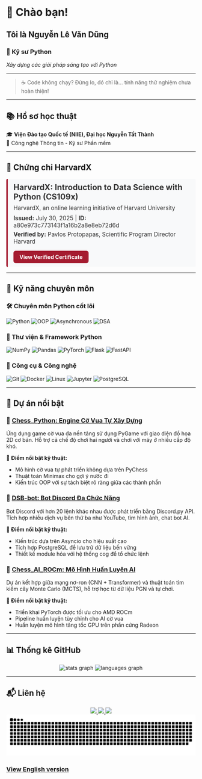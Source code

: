 
# 👋 Chào bạn!
<div>
  <h2>Tôi là Nguyễn Lê Văn Dũng</h2>
  <h3>🚀 Kỹ sư Python</h3>
  <p><em>Xây dựng các giải pháp sáng tạo với Python</em></p>
</div>

---
> ☕ Code không chạy? Đừng lo, đó chỉ là... tính năng thử nghiệm chưa hoàn thiện!
---

## 📚 Hồ sơ học thuật

🎓 **Viện Đào tạo Quốc tế (NIIE), Đại học Nguyễn Tất Thành**  
📘 Công nghệ Thông tin - Kỹ sư Phần mềm

---

## 🏅 Chứng chỉ HarvardX &nbsp;

<div style="background: #f8f9fa; border-left: 4px solid #A51C30; padding: 10px 15px; margin: 15px 0; border-radius: 4px;">
  <h2 style="color: #333; margin: 0;">
    <strong>HarvardX: Introduction to Data Science with Python (CS109x)</strong>
  </h2>
  <p style="margin: 8px 0; font-size: 1.1em; color: #333;">
    HarvardX, an online learning initiative of Harvard University
  </p>
  <p style="margin: 5px 0; font-size: 1.1em; color: #333;">
    <strong>Issued:</strong> July 30, 2025 | <strong>ID:</strong> a80e973c773143f1a16b2a8e8eb72d6d
  </p>
  <p style="margin: 5px 0; font-size: 1.1em; color: #333;">
    <strong>Verified by:</strong> Pavlos Protopapas, Scientific Program Director Harvard
  </p>
  <a href="https://courses.edx.org/certificates/a80e973c773143f1a16b2a8e8eb72d6d" style="display: inline-block; background: #A51C30; color: white; padding: 8px 16px; border-radius: 6px; text-decoration: none; margin-top: 10px; font-weight: bold;">
    View Verified Certificate
  </a>
</div>

---

## 💼 Kỹ năng chuyên môn

### 🛠️ Chuyên môn Python cốt lõi
<p>
  <img src="https://img.shields.io/badge/  Python-3776AB?logo=python&logoColor=white" alt="Python" />
  <img src="https://img.shields.io/badge/  OOP-3776AB?logo=python&logoColor=white" alt="OOP" />
  <img src="https://img.shields.io/badge/  Asynchronous-3776AB?logo=python&logoColor=white" alt="Asynchronous" />
  <img src="https://img.shields.io/badge/  Data Structures & Algorithms-3776AB?logo=python&logoColor=white" alt="DSA" />
</p>


### 🧩 Thư viện & Framework Python
<p>
  <img src="https://img.shields.io/badge/  NumPy-013243?logo=numpy&logoColor=white" alt="NumPy" />
  <img src="https://img.shields.io/badge/  Pandas-150458?logo=pandas&logoColor=white" alt="Pandas" />
  <img src="https://img.shields.io/badge/  PyTorch-EE4C2C?logo=pytorch&logoColor=white" alt="PyTorch" />
  <img src="https://img.shields.io/badge/  Flask-000000?logo=flask&logoColor=white" alt="Flask" />
  <img src="https://img.shields.io/badge/  FastAPI-009688?logo=fastapi&logoColor=white" alt="FastAPI" />
</p>


### 🧰 Công cụ & Công nghệ
<p>
  <img src="https://img.shields.io/badge/  Git-F05032?logo=git&logoColor=white" alt="Git" />
  <img src="https://img.shields.io/badge/  Docker-2496ED?logo=docker&logoColor=white" alt="Docker" />
  <img src="https://img.shields.io/badge/  Linux-FCC624?logo=linux&logoColor=black" alt="Linux" />
  <img src="https://img.shields.io/badge/  Jupyter-F37626?logo=jupyter&logoColor=white" alt="Jupyter" />
  <img src="https://img.shields.io/badge/  PostgreSQL-4169E1?logo=postgresql&logoColor=white" alt="PostgreSQL" />
</p>


---

## 🌟 Dự án nổi bật &nbsp;

### 📌 [Chess_Python: Engine Cờ Vua Tự Xây Dựng](https://github.com/VanDung-dev/Chess_Python)
Ứng dụng game cờ vua đa nền tảng sử dụng PyGame với giao diện đồ họa 2D cơ bản. Hỗ trợ cả chế độ chơi hai người và chơi với máy ở nhiều cấp độ khó.

**🔧 Điểm nổi bật kỹ thuật:**
  - Mô hình cờ vua tự phát triển không dựa trên PyChess
  - Thuật toán Minimax cho gợi ý nước đi
  - Kiến trúc OOP với sự tách biệt rõ ràng giữa các thành phần

### 📌 [DSB-bot: Bot Discord Đa Chức Năng](https://github.com/VanDung-dev/DSB-bot)
Bot Discord với hơn 20 lệnh khác nhau được phát triển bằng Discord.py API. Tích hợp nhiều dịch vụ bên thứ ba như YouTube, tìm hình ảnh, chat bot AI.

**🔧 Điểm nổi bật kỹ thuật:**
  - Kiến trúc dựa trên Asyncio cho hiệu suất cao
  - Tích hợp PostgreSQL để lưu trữ dữ liệu bền vững
  - Thiết kế module hóa với hệ thống cog để tổ chức lệnh

### 📌 [Chess_AI_ROCm: Mô Hình Huấn Luyện AI](https://github.com/VanDung-dev/Chess_AI_ROCm)
Dự án kết hợp giữa mạng nơ-ron (CNN + Transformer) và thuật toán tìm kiếm cây Monte Carlo (MCTS), hỗ trợ học từ dữ liệu PGN và tự chơi.

**🔧 Điểm nổi bật kỹ thuật:**
  - Triển khai PyTorch được tối ưu cho AMD ROCm
  - Pipeline huấn luyện tùy chỉnh cho AI cờ vua
  - Huấn luyện mô hình tăng tốc GPU trên phần cứng Radeon



---

## 📊 Thống kê GitHub

<div align="center">
  <img src="https://github-readme-stats.vercel.app/api?username=VanDung-dev&hide_title=false&hide_rank=false&show_icons=true&include_all_commits=false&count_private=false&disable_animations=false&theme=radical&locale=vi&hide_border=false&order=1" height="150" alt="stats graph"  />
  <img src="https://github-readme-stats.vercel.app/api/top-langs?username=VanDung-dev&locale=vi&hide_title=false&layout=compact&card_width=320&langs_count=5&theme=radical&hide_border=false&order=2" height="150" alt="languages graph"  />
</div>



---

## 📬 Liên hệ

<div align="center">
  <a href="https://www.linkedin.com/in/dung-nguyen-211bab348/">
    <img src="https://img.shields.io/badge/LinkedIn-0077B5?logo=linkedin&logoColor=white&style=for-the-badge&effect=plastic" />
  </a>
  
  <a href="https://t.me/vandungdev">
    <img src="https://img.shields.io/badge/Telegram-26A5E4?logo=telegram&logoColor=white&style=for-the-badge&effect=plastic" />
  </a>
  
  <a href="https://github.com/VanDung-dev">
    <img src="https://img.shields.io/badge/GitHub-181717?logo=github&logoColor=white&style=for-the-badge&effect=plastic" />
  </a>
  
</div>

<div align="center">
  <img src="https://raw.githubusercontent.com/Platane/snk/output/github-contribution-grid-snake-dark.svg" alt="Snake animation" />
</div>

### [View English version](README.md)
